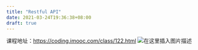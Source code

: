 ```yaml
---
title: "Restful API"
date: 2021-03-24T19:36:38+08:00
draft: true
---
```


课程地址：https://coding.imooc.com/class/122.html
![在这里插入图片描述](https://img-blog.csdnimg.cn/2019060415535131.png?x-oss-process=image/watermark,type_ZmFuZ3poZW5naGVpdGk,shadow_10,text_aHR0cHM6Ly9ibG9nLmNzZG4ubmV0L3dmazI5NzUwMTk2NzE=,size_16,color_FFFFFF,t_70)

